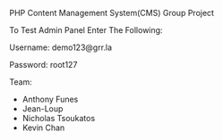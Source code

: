 PHP Content Management System(CMS) Group Project

To Test Admin Panel Enter The Following:

<p> Username: demo123@grr.la </p>
Password: root127

Team:

- Anthony Funes
- Jean-Loup
- Nicholas Tsoukatos 
- Kevin Chan
